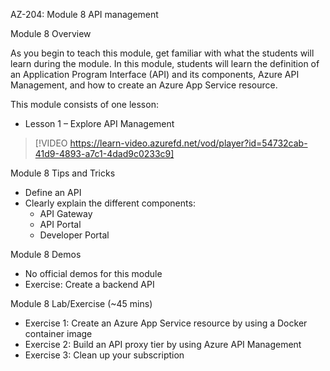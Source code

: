 

AZ-204: Module 8 API management 

Module 8 Overview 

As you begin to teach this module, get familiar with what the students will learn during the module. In this module, students will learn the definition of an Application Program Interface (API) and its components, Azure API Management, and how to create an Azure App Service resource. 

This module consists of one lesson: 

- Lesson 1 – Explore API Management 

> [!VIDEO https://learn-video.azurefd.net/vod/player?id=54732cab-41d9-4893-a7c1-4dad9c0233c9]

Module 8 Tips and Tricks 

- Define an API 
- Clearly explain the different components: 
	- API Gateway 
	- API Portal 
	- Developer Portal 

Module 8 Demos 

- No official demos for this module 
- Exercise: Create a backend API 

Module 8 Lab/Exercise (~45 mins) 

- Exercise 1: Create an Azure App Service resource by using a Docker container image 
- Exercise 2: Build an API proxy tier by using Azure API Management 
- Exercise 3: Clean up your subscription 
